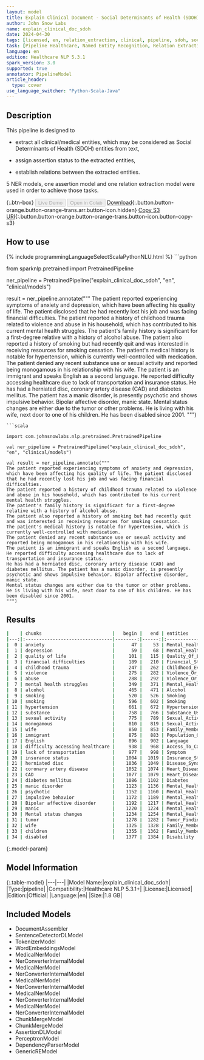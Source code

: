 ```yaml
---
layout: model
title: Explain Clinical Document - Social Determinants of Health (SDOH)
author: John Snow Labs
name: explain_clinical_doc_sdoh
date: 2024-04-30
tags: [licensed, en, relation_extraction, clinical, pipeline, sdoh, social_determinants, ner, assertion]
task: [Pipeline Healthcare, Named Entity Recognition, Relation Extraction, Assertion Status]
language: en
edition: Healthcare NLP 5.3.1
spark_version: 3.0
supported: true
annotator: PipelineModel
article_header:
  type: cover
use_language_switcher: "Python-Scala-Java"
---
```


## Description

This pipeline is designed to

- extract all clinical/medical entities, which may be considered as Social Determinants of Health (SDOH) entities from text,

- assign assertion status to the extracted entities,

- establish relations between the extracted entities.

5 NER models, one assertion model and one relation extraction model were used in order to achieve those tasks.

{:.btn-box}
<button class="button button-orange" disabled>Live Demo</button>
<button class="button button-orange" disabled>Open in Colab</button>
[Download](https://s3.amazonaws.com/auxdata.johnsnowlabs.com/clinical/models/explain_clinical_doc_sdoh_en_5.3.1_3.0_1714497776833.zip){:.button.button-orange.button-orange-trans.arr.button-icon.hidden}
[Copy S3 URI](s3://auxdata.johnsnowlabs.com/clinical/models/explain_clinical_doc_sdoh_en_5.3.1_3.0_1714497776833.zip){:.button.button-orange.button-orange-trans.button-icon.button-copy-s3}

## How to use



<div class="tabs-box" markdown="1">
{% include programmingLanguageSelectScalaPythonNLU.html %}
```python

from sparknlp.pretrained import PretrainedPipeline

ner_pipeline = PretrainedPipeline("explain_clinical_doc_sdoh", "en", "clinical/models")

result = ner_pipeline.annotate("""
The patient reported experiencing symptoms of anxiety and depression, which have been affecting his quality of life. The patient disclosed that he had recently lost his job and was facing financial difficulties.
The patient reported a history of childhood trauma related to violence and abuse in his household, which has contributed to his current mental health struggles. 
The patient's family history is significant for a first-degree relative with a history of alcohol abuse. 
The patient also reported a history of smoking but had recently quit and was interested in receiving resources for smoking cessation. 
The patient's medical history is notable for hypertension, which is currently well-controlled with medication. 
The patient denied any recent substance use or sexual activity and reported being monogamous in his relationship with his wife. 
The patient is an immigrant and speaks English as a second language. He reported difficulty accessing healthcare due to lack of transportation and insurance status. 
He has had a herniated disc, coronary artery disease (CAD) and diabetes mellitus. The patient has a manic disorder, is presently psychotic and shows impulsive behavior. Bipolar affective disorder, manic state. 
Mental status changes are either due to the tumor or other problems. He is living with his wife, next door to one of his children. He has been disabled since 2001.
""")

```
```scala

import com.johnsnowlabs.nlp.pretrained.PretrainedPipeline

val ner_pipeline = PretrainedPipeline("explain_clinical_doc_sdoh", "en", "clinical/models")

val result = ner_pipeline.annotate("""
The patient reported experiencing symptoms of anxiety and depression, which have been affecting his quality of life. The patient disclosed that he had recently lost his job and was facing financial difficulties.
The patient reported a history of childhood trauma related to violence and abuse in his household, which has contributed to his current mental health struggles. 
The patient's family history is significant for a first-degree relative with a history of alcohol abuse. 
The patient also reported a history of smoking but had recently quit and was interested in receiving resources for smoking cessation. 
The patient's medical history is notable for hypertension, which is currently well-controlled with medication. 
The patient denied any recent substance use or sexual activity and reported being monogamous in his relationship with his wife. 
The patient is an immigrant and speaks English as a second language. He reported difficulty accessing healthcare due to lack of transportation and insurance status. 
He has had a herniated disc, coronary artery disease (CAD) and diabetes mellitus. The patient has a manic disorder, is presently psychotic and shows impulsive behavior. Bipolar affective disorder, manic state. 
Mental status changes are either due to the tumor or other problems. He is living with his wife, next door to one of his children. He has been disabled since 2001.
""")

```
</div>

## Results

```bash
|    | chunks                          |   begin |   end | entities                  |
|---:|:--------------------------------|--------:|------:|:--------------------------|
|  0 | anxiety                         |      47 |    53 | Mental_Health             |
|  1 | depression                      |      59 |    68 | Mental_Health             |
|  2 | quality of life                 |     101 |   115 | Quality_Of_Life           |
|  3 | financial difficulties          |     189 |   210 | Financial_Status          |
|  4 | childhood trauma                |     247 |   262 | Childhood_Event           |
|  5 | violence                        |     275 |   282 | Violence_Or_Abuse         |
|  6 | abuse                           |     288 |   292 | Violence_Or_Abuse         |
|  7 | mental health struggles         |     349 |   371 | Mental_Health             |
|  8 | alcohol                         |     465 |   471 | Alcohol                   |
|  9 | smoking                         |     520 |   526 | Smoking                   |
| 10 | smoking                         |     596 |   602 | Smoking                   |
| 11 | hypertension                    |     661 |   672 | Hypertension              |
| 12 | substance                       |     758 |   766 | Substance_Use             |
| 13 | sexual activity                 |     775 |   789 | Sexual_Activity           |
| 14 | monogamous                      |     810 |   819 | Sexual_Activity           |
| 15 | wife                            |     850 |   853 | Family_Member             |
| 16 | immigrant                       |     875 |   883 | Population_Group          |
| 17 | English                         |     896 |   902 | Language                  |
| 18 | difficulty accessing healthcare |     938 |   968 | Access_To_Care            |
| 19 | lack of transportation          |     977 |   998 | Symptom                   |
| 20 | insurance status                |    1004 |  1019 | Insurance_Status          |
| 21 | herniated disc                  |    1036 |  1049 | Disease_Syndrome_Disorder |
| 22 | coronary artery disease         |    1052 |  1074 | Heart_Disease             |
| 23 | CAD                             |    1077 |  1079 | Heart_Disease             |
| 24 | diabetes mellitus               |    1086 |  1102 | Diabetes                  |
| 25 | manic disorder                  |    1123 |  1136 | Mental_Health             |
| 26 | psychotic                       |    1152 |  1160 | Mental_Health             |
| 27 | impulsive behavior              |    1172 |  1189 | Mental_Health             |
| 28 | Bipolar affective disorder      |    1192 |  1217 | Mental_Health             |
| 29 | manic                           |    1220 |  1224 | Mental_Health             |
| 30 | Mental status changes           |    1234 |  1254 | Mental_Health             |
| 31 | tumor                           |    1278 |  1282 | Tumor_Finding             |
| 32 | wife                            |    1325 |  1328 | Family_Member             |
| 33 | children                        |    1355 |  1362 | Family_Member             |
| 34 | disabled                        |    1377 |  1384 | Disability                |
```

{:.model-param}
## Model Information

{:.table-model}
|---|---|
|Model Name:|explain_clinical_doc_sdoh|
|Type:|pipeline|
|Compatibility:|Healthcare NLP 5.3.1+|
|License:|Licensed|
|Edition:|Official|
|Language:|en|
|Size:|1.8 GB|

## Included Models

- DocumentAssembler
- SentenceDetectorDLModel
- TokenizerModel
- WordEmbeddingsModel
- MedicalNerModel
- NerConverterInternalModel
- MedicalNerModel
- NerConverterInternalModel
- MedicalNerModel
- NerConverterInternalModel
- MedicalNerModel
- NerConverterInternalModel
- MedicalNerModel
- NerConverterInternalModel
- ChunkMergeModel
- ChunkMergeModel
- AssertionDLModel
- PerceptronModel
- DependencyParserModel
- GenericREModel